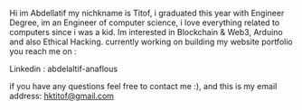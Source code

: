 Hi im Abdellatif my nichkname is Titof, i graduated this year with Engineer Degree,
im an Engineer of computer science, i love everything related to computers since i was a kid.
Im interested in Blockchain & Web3, Arduino and also Ethical Hacking.
currently working on building my website portfolio
you reach me on :


Linkedin : abdelaltif-anaflous


if you have any questions feel free to contact me :), and this is my email address: hktitof@gmail.com
